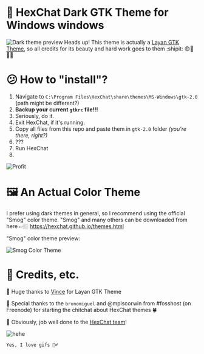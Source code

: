 
# :full_moon_with_face:  HexChat Dark GTK Theme for Windows  windows
![Dark theme preview](https://i.imgur.com/XngWiY3.png)
Heads up! This theme is actually a [Layan GTK Theme](https://github.com/vinceliuice/Layan-gtk-theme), so all credits for its beauty and hard work goes to them :shipit: 😍🎈🙌🏼

# :confused: How to "install"?

1. Navigate to `C:\Program Files\HexChat\share\themes\MS-Windows\gtk-2.0` (path might be different?)
2. **Backup your current `gtkrc` file!!!**
3. Seriously, do it.
4. Exit HexChat, if it's running.
5. Copy all files from this repo and paste them in `gtk-2.0` folder *(you're there, right?)*
6. ???
7. Run HexChat
8.
![Profit](https://media0.giphy.com/media/QYWdj9WoicvEk/giphy.gif)


# :framed_picture:  An Actual Color Theme
I prefer using dark themes in general, so I recommend using the official "Smog" color theme. "Smog" and many others can be downloaded from here 👉🏼 https://hexchat.github.io/themes.html

"Smog" color theme preview:

![Smog Color Theme](https://hexchat.github.io/img/themes/Smog.png)

# :love_letter: Credits, etc.
:clap: Huge thanks to [Vince](https://github.com/vinceliuice) for Layan GTK Theme

:beer: Special thanks to the `brunomiguel` and @mplscorwin from #fosshost (on Freenode) for
starting the chitchat about HexChat themes :four_leaf_clover: 

:metal: Obviously, job well done to the [HexChat team](https://github.com/hexchat)!


![hehe](https://i.giphy.com/media/l0EwZidUVRJS7nBQs/giphy.gif)

    Yes, I love gifs 🤷‍♂️

